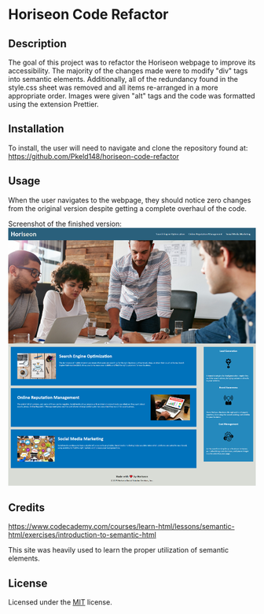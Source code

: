 # Horiseon Code Refactor

## Description

The goal of this project was to refactor the Horiseon webpage to improve its accessibility.  The majority of the changes made were to modify "div" tags into semantic elements.  Additionally, all of the redundancy found in the style.css sheet was removed and all items re-arranged in a more appropriate order.  Images were given "alt" tags and the code was formatted using the extension Prettier.


## Installation

To install, the user will need to navigate and clone the repository found at:
https://github.com/Pkeld148/horiseon-code-refactor



## Usage

When the user navigates to the webpage, they should notice zero changes from the original version despite getting a complete overhaul of the code.

Screenshot of the finished version:
![screenshot](assets/images/screenshot.png)


## Credits

https://www.codecademy.com/courses/learn-html/lessons/semantic-html/exercises/introduction-to-semantic-html

This site was heavily used to learn the proper utilization of semantic elements.



## License

Licensed under the [MIT](https://github.com/Pkeld148/horiseon-code-refactor/blob/main/LICENSE.txt) license.